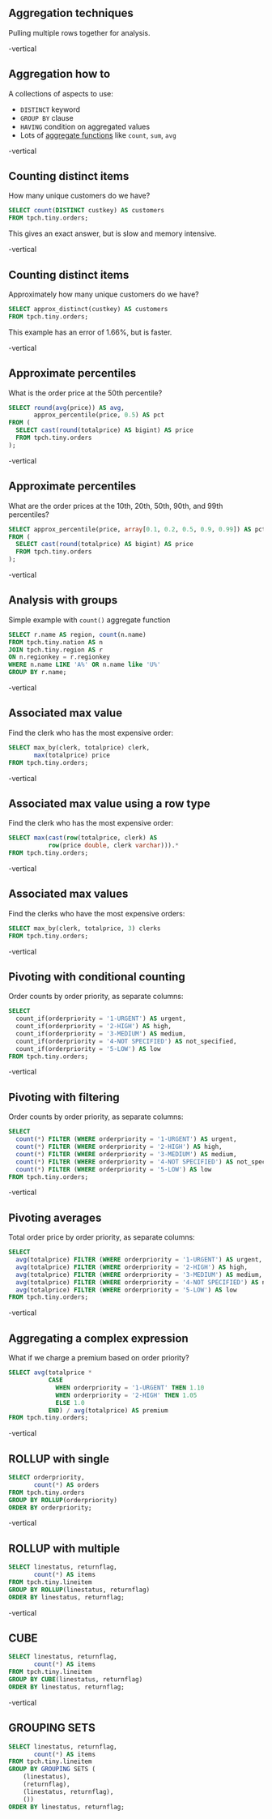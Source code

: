## Aggregation techniques

Pulling multiple rows together for analysis.

-vertical
## Aggregation how to

A collections of aspects to use:

* `DISTINCT` keyword
* `GROUP BY` clause
* `HAVING` condition on aggregated values
* Lots of [aggregate functions](https://trino.io/docs/current/functions/aggregate.html) like `count`, `sum`, `avg`

-vertical
## Counting distinct items

How many unique customers do we have?

```sql
SELECT count(DISTINCT custkey) AS customers
FROM tpch.tiny.orders;
```

This gives an exact answer, but is slow and memory intensive.

-vertical
## Counting distinct items

Approximately how many unique customers do we have?

```sql
SELECT approx_distinct(custkey) AS customers
FROM tpch.tiny.orders;
```

This example has an error of 1.66%, but is faster.

-vertical
##  Approximate percentiles

What is the order price at the 50th percentile?

```sql
SELECT round(avg(price)) AS avg,
       approx_percentile(price, 0.5) AS pct
FROM (
  SELECT cast(round(totalprice) AS bigint) AS price
  FROM tpch.tiny.orders
);
```

-vertical
##  Approximate percentiles

What are the order prices at the 10th, 20th, 50th, 90th, and 99th percentiles?

```sql
SELECT approx_percentile(price, array[0.1, 0.2, 0.5, 0.9, 0.99]) AS pct
FROM (
  SELECT cast(round(totalprice) AS bigint) AS price
  FROM tpch.tiny.orders
);
```

-vertical
## Analysis with groups

Simple example with `count()` aggregate function

```sql
SELECT r.name AS region, count(n.name)
FROM tpch.tiny.nation AS n
JOIN tpch.tiny.region AS r
ON n.regionkey = r.regionkey
WHERE n.name LIKE 'A%' OR n.name like 'U%'
GROUP BY r.name;
```

-vertical
## Associated max value

Find the clerk who has the most expensive order:

```sql
SELECT max_by(clerk, totalprice) clerk,
       max(totalprice) price
FROM tpch.tiny.orders;
```

-vertical
## Associated max value using a row type

Find the clerk who has the most expensive order:

```sql
SELECT max(cast(row(totalprice, clerk) AS
           row(price double, clerk varchar))).*
FROM tpch.tiny.orders;
```

-vertical
## Associated max values

Find the clerks who have the most expensive orders:

 ```sql
 SELECT max_by(clerk, totalprice, 3) clerks
 FROM tpch.tiny.orders;
```

-vertical
## Pivoting with conditional counting

Order counts by order priority, as separate columns:

```sql
SELECT
  count_if(orderpriority = '1-URGENT') AS urgent,
  count_if(orderpriority = '2-HIGH') AS high,
  count_if(orderpriority = '3-MEDIUM') AS medium,
  count_if(orderpriority = '4-NOT SPECIFIED') AS not_specified,
  count_if(orderpriority = '5-LOW') AS low
FROM tpch.tiny.orders;
```

-vertical
## Pivoting with filtering

Order counts by order priority, as separate columns:

```sql
SELECT
  count(*) FILTER (WHERE orderpriority = '1-URGENT') AS urgent,
  count(*) FILTER (WHERE orderpriority = '2-HIGH') AS high,
  count(*) FILTER (WHERE orderpriority = '3-MEDIUM') AS medium,
  count(*) FILTER (WHERE orderpriority = '4-NOT SPECIFIED') AS not_specified,
  count(*) FILTER (WHERE orderpriority = '5-LOW') AS low
FROM tpch.tiny.orders;
```

-vertical
## Pivoting averages

Total order price by order priority, as separate columns:

```sql
SELECT
  avg(totalprice) FILTER (WHERE orderpriority = '1-URGENT') AS urgent,
  avg(totalprice) FILTER (WHERE orderpriority = '2-HIGH') AS high,
  avg(totalprice) FILTER (WHERE orderpriority = '3-MEDIUM') AS medium,
  avg(totalprice) FILTER (WHERE orderpriority = '4-NOT SPECIFIED') AS not_specified,
  avg(totalprice) FILTER (WHERE orderpriority = '5-LOW') AS low
FROM tpch.tiny.orders;
```

-vertical
## Aggregating a complex expression

What if we charge a premium based on order priority?

```sql
SELECT avg(totalprice *
           CASE
             WHEN orderpriority = '1-URGENT' THEN 1.10
             WHEN orderpriority = '2-HIGH' THEN 1.05
             ELSE 1.0
           END) / avg(totalprice) AS premium
FROM tpch.tiny.orders;
```

-vertical
## ROLLUP with single

```sql
SELECT orderpriority,
       count(*) AS orders
FROM tpch.tiny.orders
GROUP BY ROLLUP(orderpriority)
ORDER BY orderpriority;
```

-vertical
## ROLLUP with multiple

```sql
SELECT linestatus, returnflag,
       count(*) AS items
FROM tpch.tiny.lineitem
GROUP BY ROLLUP(linestatus, returnflag)
ORDER BY linestatus, returnflag;
```

-vertical
## CUBE

```sql
SELECT linestatus, returnflag,
       count(*) AS items
FROM tpch.tiny.lineitem
GROUP BY CUBE(linestatus, returnflag)
ORDER BY linestatus, returnflag;
```

-vertical
## GROUPING SETS

```sql
SELECT linestatus, returnflag,
       count(*) AS items
FROM tpch.tiny.lineitem
GROUP BY GROUPING SETS (
    (linestatus),
    (returnflag),
    (linestatus, returnflag),
    ())
ORDER BY linestatus, returnflag;
```
